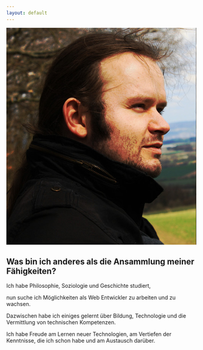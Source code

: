 ```yaml
---
layout: default
---
```


<div class="portrait">
<img alt="Portrait" src="/images/pensiveintheforest.jpg" class="profile-image">
</div>

## Was bin ich anderes als die Ansammlung meiner Fähigkeiten?

Ich habe Philosophie, Soziologie und Geschichte studiert,

nun suche ich Möglichkeiten als Web Entwickler zu arbeiten und zu wachsen.

Dazwischen habe ich einiges gelernt über Bildung, Technologie und die Vermittlung von technischen Kompetenzen.

Ich habe Freude am Lernen neuer Technologien, am Vertiefen der Kenntnisse, die ich schon habe und am Austausch darüber.
